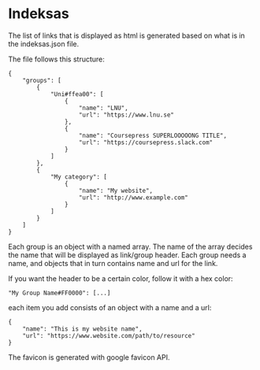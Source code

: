 # Indeksas
The list of links that is displayed as html is generated based on what is in the indeksas.json file.

The file follows this structure:
```
{
    "groups": [
        {
            "Uni#ffea00": [
                {
                    "name": "LNU",
                    "url": "https://www.lnu.se"
                },
                {
                    "name": "Coursepress SUPERLOOOOONG TITLE",
                    "url": "https://coursepress.slack.com"
                }
            ]
        },
        {
            "My category": [
                {
                    "name": "My website",
                    "url": "http://www.example.com"
                }
            ]
        }
    ]
}
```

Each group is an object with a named array. The name of the array decides the name that will be displayed as link/group header. Each group needs a name, and objects that in turn contains name and url for the link.

If you want the header to be a certain color, follow it with a hex color:

```
"My Group Name#FF0000": [...]
```

each item you add consists of an object with a name and a url:

```
{
    "name": "This is my website name",
    "url": "https://www.website.com/path/to/resource"
}
```

The favicon is generated with google favicon API.